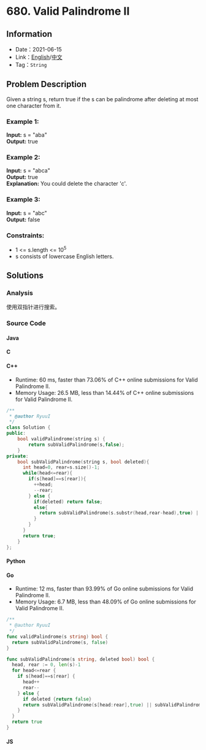 # 680. Valid Palindrome II
## Information
* Date：2021-06-15
* Link：[English](https://leetcode.com/problems/valid-palindrome-ii/)/[中文](https://leetcode-cn.com/problems/valid-palindrome-ii/)
* Tag：`String`
## Problem Description
Given a string s, return true if the s can be palindrome after deleting at most one character from it.
### Example 1:
**Input:**
s = "aba"   
**Output:**
true   
### Example 2:
**Input:**
s = "abca"  
**Output:**
true   
**Explanation:**
You could delete the character 'c'.
### Example 3:
**Input:**
s = "abc"  
**Output:**
false 
### Constraints:
* 1 <= s.length <= 10<sup>5</sup>
* s consists of lowercase English letters.
## Solutions
### Analysis
使用双指针进行搜索。
### Source Code
#### Java
#### C
#### C++
* Runtime: 60 ms, faster than 73.06% of C++ online submissions for Valid Palindrome II.
* Memory Usage: 26.5 MB, less than 14.44% of C++ online submissions for Valid Palindrome II.
```cpp
/**
 * @author RyuuI
 */
class Solution {
public:
    bool validPalindrome(string s) {
        return subValidPalindrome(s,false);
    }
private:
    bool subValidPalindrome(string s, bool deleted){
      int head=0, rear=s.size()-1;
      while(head<=rear){
        if(s[head]==s[rear]){
          ++head;
          --rear;
        } else {
          if(deleted) return false;
          else{
            return subValidPalindrome(s.substr(head,rear-head),true) || subValidPalindrome(s.substr(head+1,rear-head),true);
          }
        }
      }
      return true;
    }
};
```
#### Python
#### Go
* Runtime: 12 ms, faster than 93.99% of Go online submissions for Valid Palindrome II.
* Memory Usage: 6.7 MB, less than 48.09% of Go online submissions for Valid Palindrome II.
```go
/**
 * @author RyuuI
 */
func validPalindrome(s string) bool {
  return subValidPalindrome(s, false)   
}

func subValidPalindrome(s string, deleted bool) bool {
  head, rear := 0, len(s)-1
  for head<=rear {
    if s[head]==s[rear] {
      head++
      rear--
    } else {
      if deleted {return false}
      return subValidPalindrome(s[head:rear],true) || subValidPalindrome(s[head+1:rear+1],true)
    }
  }
  return true
}
```
#### JS
